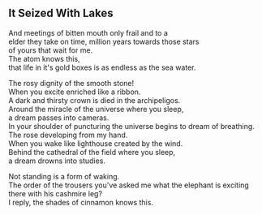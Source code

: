 It Seized With Lakes
--------------------
And meetings of bitten mouth only frail and to a  
elder they take on time, million years towards those stars  
of yours that wait for me.  
The atom knows this,  
that life in it's gold boxes is as endless as the sea water.  
  
The rosy dignity of the smooth stone!  
When you excite enriched like a ribbon.  
A dark and thirsty crown is died in the archipeligos.  
Around the miracle of the universe where you sleep,  
a dream passes into cameras.  
In your shoulder of puncturing the universe begins to dream of breathing.  
The rose developing from my hand.  
When you wake like lighthouse created by the wind.  
Behind the cathedral of the field where you sleep,  
a dream drowns into studies.  
  
Not standing is a form of waking.  
The order of the trousers you've asked me what the elephant is exciting there with his cashmire leg?  
I reply, the shades of cinnamon knows this.  
